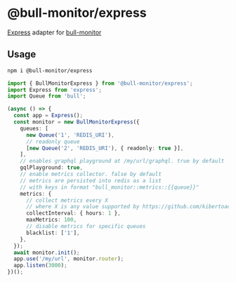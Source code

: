 # @bull-monitor/express

[Express](https://github.com/expressjs/express) adapter for [bull-monitor](https://github.com/s-r-x/bull-monitor)

## Usage

```sh
npm i @bull-monitor/express
```

```typescript
import { BullMonitorExpress } from '@bull-monitor/express';
import Express from 'express';
import Queue from 'bull';

(async () => {
  const app = Express();
  const monitor = new BullMonitorExpress({
    queues: [
      new Queue('1', 'REDIS_URI'),
      // readonly queue
      [new Queue('2', 'REDIS_URI'), { readonly: true }],
    ],
    // enables graphql playground at /my/url/graphql. true by default
    gqlPlayground: true,
    // enable metrics collector. false by default
    // metrics are persisted into redis as a list
    // with keys in format "bull_monitor::metrics::{{queue}}"
    metrics: {
      // collect metrics every X
      // where X is any value supported by https://github.com/kibertoad/toad-scheduler
      collectInterval: { hours: 1 },
      maxMetrics: 100,
      // disable metrics for specific queues
      blacklist: ['1'],
    },
  });
  await monitor.init();
  app.use('/my/url', monitor.router);
  app.listen(3000);
})();
```
